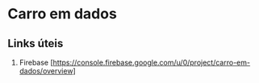 # Carro em dados

## Links úteis

1. Firebase [https://console.firebase.google.com/u/0/project/carro-em-dados/overview]